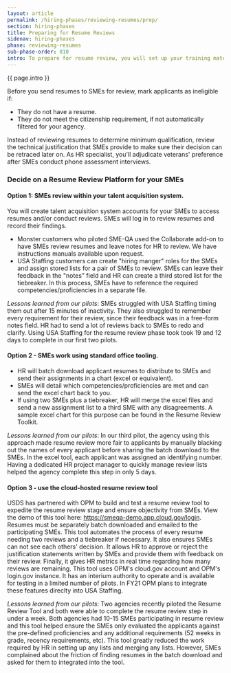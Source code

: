 ```yaml
---
layout: article
permalink: /hiring-phases/reviewing-resumes/prep/
section: hiring-phases
title: Preparing for Resume Reviews
sidenav: hiring-phases
phase: reviewing-resumes
sub-phase-order: 010
intro: To prepare for resume review, you will set up your training materials, identify practice resumes, select the tooling you and SMEs will use to track results, and decide your review method (2 SMEs plus a tiebreaker or a different approach). 
---
```


<p class="usa-intro">
  {{ page.intro }}
</p>

Before you send resumes to SMEs for review, mark applicants as ineligible if:

- They do not have a resume.
- They do not meet the citizenship requirement, if not automatically filtered for your agency.

Instead of reviewing resumes to determine minimum qualification, review the technical justification that SMEs provide to make sure their decision can be retraced later on. As HR specialist, you'll adjudicate veterans' preference after SMEs conduct phone assessment interviews.

### Decide on a Resume Review Platform for your SMEs

#### Option 1: SMEs review within your talent acquisition system.
You will create talent acquisition system accounts for your SMEs to access resumes and/or conduct reviews. SMEs will log in to review resumes and record their findings.
  - Monster customers who piloted SME-QA used the Collaborate add-on to have SMEs review resumes and leave notes for HR to review. We have instructions manuals available upon request. 
  - USA Staffing customers can create "hiring manger" roles for the SMEs and assign stored lists for a pair of SMEs to review.  SMEs can leave their feedback in the "notes" field and HR can create a third stored list for the tiebreaker. In this process, SMEs have to reference the required competencies/proficiencies in a separate file. 

*Lessons learned from our pilots*: SMEs struggled with USA Staffing timing them out after 15 minutes of inactivity.  They also struggled to remember every requirement for their review, since their feedback was in a free-form notes field. HR had to send a lot of reviews back to SMEs to redo and clarify. Using USA Staffing for the resume review phase took took 19 and 12 days to complete in our first two pilots.

#### Option 2 - SMEs work using standard office tooling.
 - HR will batch download applicant resumes to distribute to SMEs and send their assignments in a chart (excel or equivalent).
- SMEs will detail which competencies/proficiencies are met and can send the excel chart back to you. 
- If using two SMEs plus a tiebreaker, HR will merge the excel files and send a new assignment list to a third SME with any disagreements.  A sample excel chart for this purpose can be found in the Resume Review Toolkit.

*Lessons learned from our pilots*:  In our third pilot, the agency using this approach made resume review more fair to applicants by manually blacking out the names of every applicant before sharing the batch download to the SMEs. In the excel tool, each applicant was assigned an identifying number. Having a dedicated HR project manager to quickly manage review lists helped the agency complete this step in only 5 days.

#### Option 3 - use the cloud-hosted resume review tool
USDS has partnered with OPM to build and test a resume review tool to expedite the resume review stage and ensure objectivity from SMEs. View the demo of this tool here: https://smeqa-demo.app.cloud.gov/login. Resumes must be separately batch downloaded and emailed to the participating SMEs. This tool automates the process of every resume needing two reviews and a tiebreaker if necessary. It also ensures SMEs can not see each others' decision. It allows HR to approve or reject the justification statements written by SMEs and provide them with feedback on their review. Finally, it gives HR metrics in real time regarding how many reviews are remaining.  This tool uses OPM's cloud.gov account and OPM's login.gov instance. It has an interium authority to operate and is available for testing in a limited number of pilots. In FY21 OPM plans to integrate these features direclty into USA Staffing.

*Lessons learned from our pilots*: Two agencies recently piloted the Resume Review Tool and both were able to complete the resume review step in under a week.  Both agencies had 10-15 SMEs participating in resume review and this tool helped ensure the SMEs only evaluated the applicants against the pre-defined proficiencies and any additional requirements (52 weeks in grade, recency requirements, etc). This tool greatly reduced the work required by HR in setting up any lists and merging any lists. However, SMEs complained about the friction of finding resumes in the batch download and asked for them to integrated into the tool. 
